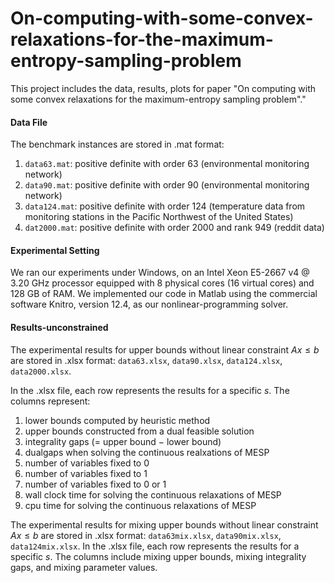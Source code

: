 # On-computing-with-some-convex-relaxations-for-the-maximum-entropy-sampling-problem
This project includes the data, results, plots for paper "On computing with some convex relaxations for the maximum-entropy sampling problem"."

#### Data File ####

The benchmark instances are stored in .mat format:

1. ``data63.mat``: positive definite with order $63$ (environmental monitoring network)
2. ``data90.mat``: positive definite with order $90$ (environmental monitoring network)
3. ``data124.mat``: positive definite with order $124$ (temperature data from monitoring stations in the Pacific Northwest of the United States)
4. ``dat2000.mat``: positive definite with order $2000$ and rank $949$ (reddit data)

#### Experimental Setting ####

We ran our experiments under Windows, on an Intel Xeon E5-2667 v4 @ 3.20 GHz processor equipped with 8 physical cores (16 virtual cores) and 128 GB of RAM. We implemented our code in Matlab using the commercial software Knitro, version 12.4, as our nonlinear-programming solver.

#### Results-unconstrained ####

The experimental results for upper bounds without linear constraint $Ax\le b$ are stored in .xlsx format: ``data63.xlsx``, ``data90.xlsx``, ``data124.xlsx``, ``data2000.xlsx``.

In the .xlsx file, each row represents the results for a specific $s$. The columns represent:

1. lower bounds computed by heuristic method
2. upper bounds constructed from a dual feasible solution
3. integrality gaps ($=$ upper bound $-$ lower bound)
4. dualgaps when solving the continuous realxations of MESP
5. number of variables fixed to $0$ 
6. number of variables fixed to $1$
7. number of variables fixed to $0$ or $1$
8. wall clock time for solving the continuous relaxations of MESP
9. cpu time for solving the continuous relaxations of MESP

The experimental results for mixing upper bounds without linear constraint $Ax\le b$ are stored in .xlsx format: ``data63mix.xlsx``, ``data90mix.xlsx``, ``data124mix.xlsx``. In the .xlsx file, each row represents the results for a specific $s$. The columns include mixing upper bounds, mixing integrality gaps, and mixing parameter values.
